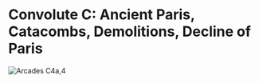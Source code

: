 # Convolute C: Ancient Paris, Catacombs, Demolitions, Decline of Paris
![Arcades C4a,4](https://user-images.githubusercontent.com/36647441/145730092-b2647ff6-dfef-4717-9d14-ae8759696d2b.jpg)
